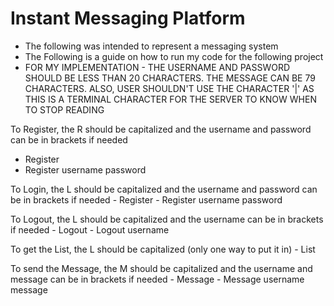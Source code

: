 #  Instant Messaging Platform 
- The following was intended to represent a messaging system 
- The Following is a guide on how to run my code for the following project
- FOR MY IMPLEMENTATION - THE USERNAME AND PASSWORD SHOULD BE LESS THAN 20 CHARACTERS. THE MESSAGE CAN BE 79 CHARACTERS. ALSO, USER SHOULDN'T USE THE CHARACTER '|' AS THIS IS A TERMINAL CHARACTER FOR THE SERVER TO KNOW WHEN TO STOP READING

To Register, the R should be capitalized and the username and password can be in brackets if needed
- Register <username> <password>
- Register username password

To Login, the L should be capitalized and the username and password can be in brackets if needed
	- Register <username> <password>
	- Register username password

To Logout, the L should be capitalized and the username can be in brackets if needed
	- Logout <username> 
	- Logout username 

To get the List, the L should be capitalized (only one way to put it in)
	- List

To send the Message, the M should be capitalized and the username and message can be in brackets if needed
	- Message <username> <message>
	- Message username message
